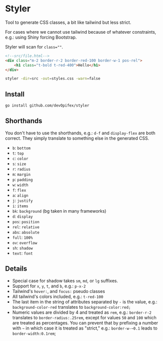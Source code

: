 # Styler

Tool to generate CSS classes, a bit like tailwind but less strict.

For cases where we cannot use tailwind because of whatever
constraints, e.g.: using Shiny forcing Bootstrap.

Styler will scan for `class=""`.

```html
<!--src/file.html-->
<div class="m-2 border-r-2 border-red-100 border-w-1 pos-rel">
    <h1 class="t-bold t-red-400">Hello</h1>
</div>
```

```bash
styler -dir=src -out=styles.css -warn=false
```

## Install

```bash
go install github.com/devOpifex/styler
```

## Shorthands

You don't have to use the shorthands, 
e.g.: `d-f` and `display-flex` are both correct.
They simply translate to something else in the generated
CSS.

- `b`: `bottom`
- `t`: `top`
- `c`: `color`
- `s`: `size`
- `r`: `radius`
- `m`: `margin`
- `p`: `padding`
- `w`: `width`
- `f`: `flex`
- `a`: `align`
- `j`: `justify`
- `i`: `items`
- `bk`: `background` (bg taken in many frameworks)
- `d`: `display`
- `pos`: `position`
- `rel`: `relative`
- `abs`: `absolute`
- `full`: `100%`
- `ov`: `overflow`
- `sh`: `shadow`
- `text`: `font`

## Details

- Special case for shadow takes `sm`, `md`, or `lg` suffixes.
- Support for `x`, `y`, `t`, and `b`, e.g.: `p-x-2`
- Tailwind's `hover:`, and `focus:` pseudo classes
- All tailwind's colors included, e.g.: `t-red-100`
- The last item in the string of attributes separated by `-` is the value, 
e.g.: `background-color-red` translates to `background-color:red;`
- Numeric values are divided by 4 and treated as `rem`, e.g.: `border-r-2` translates
to `border-radius:.25rem`, except for values `50` and `100` which are
treated as percentages.
You can prevent that by prefixing a number with `~` in which case it is treated as
"strict," e.g.: `border-w-~0.1` leads to `border-width:0.1rem`;


